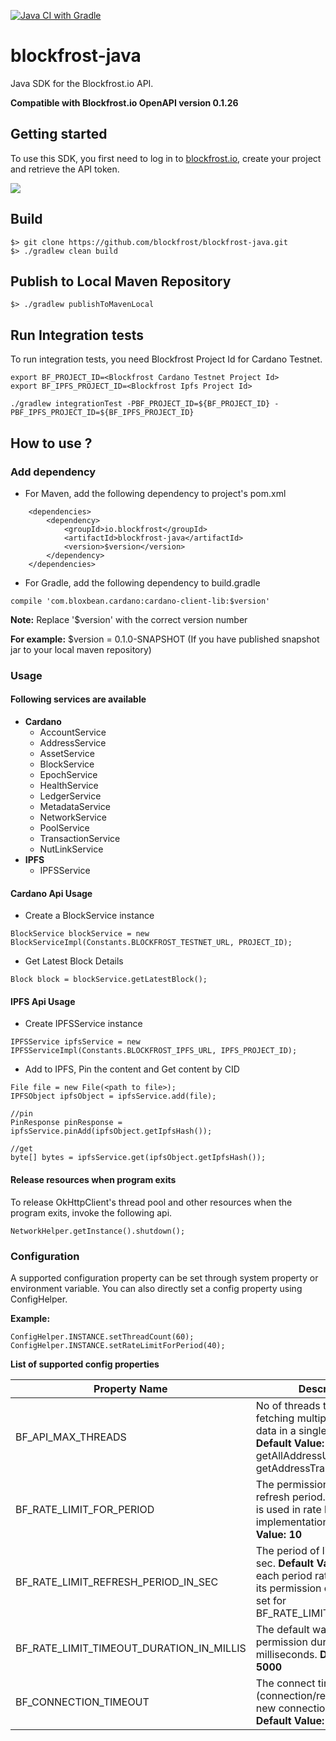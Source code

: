 [![Java CI with Gradle](https://github.com/blockfrost/blockfrost-java/actions/workflows/gradle.yml/badge.svg?branch=master)](https://github.com/blockfrost/blockfrost-java/actions/workflows/gradle.yml)

# blockfrost-java

Java SDK for the Blockfrost.io API.

**Compatible with Blockfrost.io OpenAPI version 0.1.26**


## Getting started

To use this SDK, you first need to log in to [blockfrost.io](https://blockfrost.io), create your project and retrieve the API token.

<img src="https://i.imgur.com/smY12ro.png">

<br/>

## Build

```
$> git clone https://github.com/blockfrost/blockfrost-java.git
$> ./gradlew clean build
```

## Publish to Local Maven Repository

```
$> ./gradlew publishToMavenLocal
```

## Run Integration tests
To run integration tests, you need Blockfrost Project Id for Cardano Testnet.
```
export BF_PROJECT_ID=<Blockfrost Cardano Testnet Project Id>
export BF_IPFS_PROJECT_ID=<Blockfrost Ipfs Project Id>

./gradlew integrationTest -PBF_PROJECT_ID=${BF_PROJECT_ID} -PBF_IPFS_PROJECT_ID=${BF_IPFS_PROJECT_ID}
```

## How to use ?

### Add dependency 

- For Maven, add the following dependency to project's pom.xml

```
    <dependencies>
        <dependency>
            <groupId>io.blockfrost</groupId>
            <artifactId>blockfrost-java</artifactId>
            <version>$version</version>
        </dependency>
    </dependencies>
```

- For Gradle, add the following dependency to build.gradle

```
compile 'com.bloxbean.cardano:cardano-client-lib:$version'
```

**Note:** Replace '$version' with the correct version number

**For example:** $version = 0.1.0-SNAPSHOT (If you have published snapshot jar to your local maven repository)

### Usage

#### Following services are available

- **Cardano**
    - AccountService
    - AddressService
    - AssetService
    - BlockService
    - EpochService
    - HealthService
    - LedgerService
    - MetadataService
    - NetworkService
    - PoolService
    - TransactionService
  - NutLinkService
- **IPFS**
    - IPFSService


#### Cardano Api Usage

- Create a BlockService instance

```
BlockService blockService = new BlockServiceImpl(Constants.BLOCKFROST_TESTNET_URL, PROJECT_ID);
```

- Get Latest Block Details

```
Block block = blockService.getLatestBlock();
```

#### IPFS Api Usage

- Create IPFSService instance

```
IPFSService ipfsService = new IPFSServiceImpl(Constants.BLOCKFROST_IPFS_URL, IPFS_PROJECT_ID);
```

- Add to IPFS, Pin the content and Get content by CID

```
File file = new File(<path to file>);
IPFSObject ipfsObject = ipfsService.add(file);

//pin
PinResponse pinResponse = ipfsService.pinAdd(ipfsObject.getIpfsHash());
       
//get
byte[] bytes = ipfsService.get(ipfsObject.getIpfsHash());
```
#### Release resources when program exits
To release OkHttpClient's thread pool and other resources when the program exits, invoke the following api.

```
NetworkHelper.getInstance().shutdown();
```

### Configuration

A supported configuration property can be set through system property or environment variable. You can also directly set a config property using ConfigHelper.

**Example:**
```
ConfigHelper.INSTANCE.setThreadCount(60);
ConfigHelper.INSTANCE.setRateLimitForPeriod(40);
```

**List of supported config properties**

| Property Name | Description |
| --------------|-------------|
| BF_API_MAX_THREADS | No of threads to use while fetching multiple pages of data in a single request. **Default Value: 10** (Example: getAllAddressUtxos, getAddressTransactions ...)|
| BF_RATE_LIMIT_FOR_PERIOD |  The permission limit for refresh period. This property is used in rate limit implementation. **Default Value: 10** |
| BF_RATE_LIMIT_REFRESH_PERIOD_IN_SEC | The period of limit refresh in sec.  **Default Value: 1** After each period rate limiter sets its permission count to value set for BF_RATE_LIMIT_FOR_PERIOD.|
| BF_RATE_LIMIT_TIMEOUT_DURATION_IN_MILLIS | The default wait for permission duration in milliseconds. **Default Value: 5000**|
| BF_CONNECTION_TIMEOUT | The connect timeout (connection/read/write) for new connections in seconds. **Default Value: 90**|

